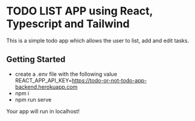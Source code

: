 # TODO LIST APP using React, Typescript and Tailwind
This is a simple todo app which allows the user to list, add and edit tasks.
## Getting Started
- create a .env file with the following value
    REACT_APP_API_KEY=https://todo-or-not-todo-app-backend.herokuapp.com
- npm i 
- npm run serve

Your app will run in localhost!